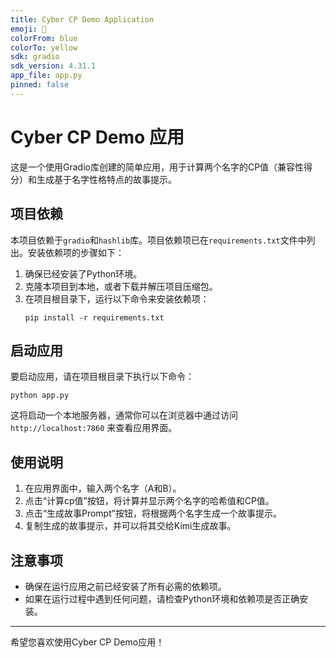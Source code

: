 ```yaml
---
title: Cyber CP Demo Application
emoji: 🤖
colorFrom: blue
colorTo: yellow
sdk: gradio
sdk_version: 4.31.1
app_file: app.py
pinned: false
---
```


# Cyber CP Demo 应用
这是一个使用Gradio库创建的简单应用，用于计算两个名字的CP值（兼容性得分）和生成基于名字性格特点的故事提示。

## 项目依赖
本项目依赖于`gradio`和`hashlib`库。项目依赖项已在`requirements.txt`文件中列出。安装依赖项的步骤如下：

1. 确保已经安装了Python环境。
2. 克隆本项目到本地，或者下载并解压项目压缩包。
3. 在项目根目录下，运行以下命令来安装依赖项：
   ```
   pip install -r requirements.txt
   ```

## 启动应用
要启动应用，请在项目根目录下执行以下命令：

```
python app.py
```

这将启动一个本地服务器，通常你可以在浏览器中通过访问 `http://localhost:7860` 来查看应用界面。

## 使用说明
1. 在应用界面中，输入两个名字（A和B）。
2. 点击“计算cp值”按钮，将计算并显示两个名字的哈希值和CP值。
3. 点击“生成故事Prompt”按钮，将根据两个名字生成一个故事提示。
4. 复制生成的故事提示，并可以将其交给Kimi生成故事。

## 注意事项
- 确保在运行应用之前已经安装了所有必需的依赖项。
- 如果在运行过程中遇到任何问题，请检查Python环境和依赖项是否正确安装。

---

希望您喜欢使用Cyber CP Demo应用！
```
